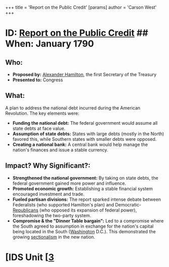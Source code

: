 +++
 title = 'Report on the Public Credit'
[params]
	author = 'Carson West'
+++
# ID: [Report on the Public Credit](./../report-on-the-public-credit/) ## When: January 1790
## Who: 
- **Proposed by:** [Alexander Hamilton](./../alexander-hamilton/), the first Secretary of the Treasury
- **Presented to:** Congress

## What: 
A plan to address the national debt incurred during the American Revolution.  The key elements were:
* **Funding the national debt:** The federal government would assume all state debts at face value.
* **Assumption of state debts:**  States with large debts (mostly in the North) favored this, while Southern states with smaller debts were opposed.
* **Creating a national bank:**  A central bank would help manage the nation's finances and issue a stable currency.

## Impact? Why Significant?: 
* **Strengthened the national government:**  By taking on state debts, the federal government gained more power and influence.
* **Promoted economic growth:**  Establishing a stable financial system encouraged investment and trade.
* **Fueled partisan divisions:** The report sparked intense debate between Federalists (who supported Hamilton's plan) and Democratic-[Republicans](./../republicans/) (who opposed its expansion of federal power), foreshadowing the two-party system. 
* **Compromise & the "Dinner Table bargain":** Led to a compromise where the South agreed to assumption in exchange for the nation's capital being located in the South ([Washington](./../washington/) D.C.). This demonstrated the growing [sectionalism](./../sectionalism/) in the new nation. 

# [IDS Unit [[3](./../ids-unit-[[3/)